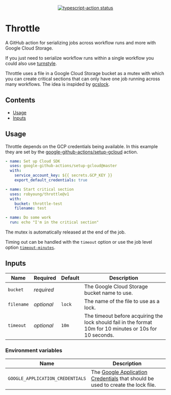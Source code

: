 <p align="center">
  <a href="https://github.com/actions/typescript-action/actions"><img alt="typescript-action status" src="https://github.com/actions/typescript-action/workflows/build-test/badge.svg"></a>
</p>

# Throttle

A GitHub action for serializing jobs across workflow runs and more with Google Cloud Storage.

If you just need to serialize workflow runs within a single workflow you could also use [turnstyle](https://github.com/softprops/turnstyle).

Throttle uses a file in a Google Cloud Storage bucket as a mutex with which you can create
critical sections that can only have one job running across many workflows. The idea is inspided
by [gcslock](https://github.com/mco-de/gcslock).

## Contents

- [Usage](#usage)
- [Inputs](#inputs)

## Usage

Throttle depends on the GCP credentials being available. In this example they are set by the
[google-github-actions/setup-gcloud](https://github.com/google-github-actions/setup-gcloud) action.

```yaml
- name: Set up Cloud SDK
  uses: google-github-actions/setup-gcloud@master
  with:
    service_account_key: ${{ secrets.GCP_KEY }}
    export_default_credentials: true

- name: Start critical section
  uses: robyoung/throttle@v1
  with:
    bucket: throttle-test
    filename: test

- name: Do some work
  run: echo "I'm in the critical section"
```

The mutex is automatically released at the end of the job.

Timing out can be handled with the `timeout` option or use the job level option [`timeout-minutes`](https://docs.github.com/en/actions/reference/workflow-syntax-for-github-actions#jobsjob_idtimeout-minutes).

## Inputs

| Name       | Required | Default | Description |
| ---------- | -------- | ------- | ----------- |
| `bucket`   | _required_ |         | The Google Cloud Storage bucket name to use. |
| `filename` | _optional_ | `lock`  | The name of the file to use as a lock. |
| `timeout`  | _optional_ | `10m`   | The timeout before acquiring the lock should fail in the format 10m for 10 minutes or 10s for 10 seconds. |

### Environment variables

| Name | Description |
| ---- | ----------- |
| `GOOGLE_APPLICATION_CREDENTIALS` | The [Google Application Credentials](https://cloud.google.com/docs/authentication/production) that should be used to create the lock file. |
